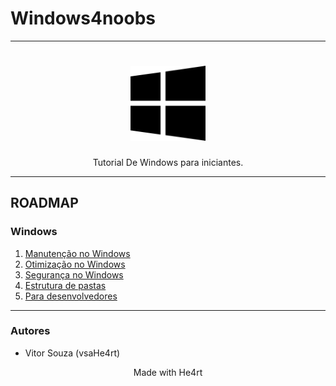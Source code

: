 # Windows4noobs
<hr>
<h1 align="center">
  <img src="/imagens/windows.png" alt="tux" width="120">
</h1>

<p align="center">Tutorial De Windows para iniciantes.</p>
<hr>

## ROADMAP

### Windows

  1. [Manutenção no Windows](/1-Manutenção%20no%20Windows/Manutenção%20no%20Windows.md)
  2. [Otimização no Windows](/2-Otimização%20no%20Windows/Otimização%20no%20Windows.md)
  3. [Segurança no Windows](/3-Segurança%20no%20Windows/segurança%20no%20windows.md)
  4. [Estrutura de pastas](/4-Estrutura%20de%20pastas/Estrutura%20de%20pastas.md)
  5. [Para desenvolvedores](/5-Para%20desenvolvedores/Para%20desenvolvedores.md)
  <hr>
<h3>Autores</h3>


* Vitor Souza (vsaHe4rt)

<p align="center">Made with He4rt</p>
